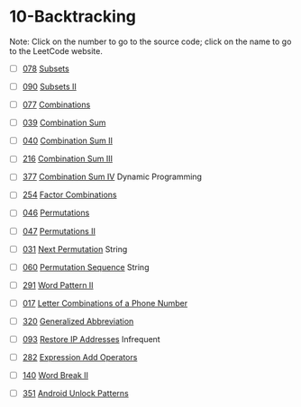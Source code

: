 # 10-Backtracking
Note: Click on the number to go to the source code; click on the name to go to the LeetCode website.

- [ ] [078](078_Subsets.cpp) [Subsets](https://leetcode.com/problems/subsets/description/)

- [ ] [090](090_Subsets_II.cpp) [Subsets II](https://leetcode.com/problems/subsets-ii/description/)

- [ ] [077](077_Combinations.cpp) [Combinations](https://leetcode.com/problems/combinations/description/)

- [ ] [039](039_Combination_Sum.cpp) [Combination Sum](https://leetcode.com/problems/combination-sum/description/)

- [ ] [040](040_Combination_Sum_II.cpp) [Combination Sum II](https://leetcode.com/problems/combination-sum-ii/description/)

- [ ] [216](216_Combination_Sum_III.cpp) [Combination Sum III](https://leetcode.com/problems/combination-sum-iii/description/)

- [ ] [377](377_Combination_Sum_IV.cpp) [Combination Sum IV](https://leetcode.com/problems/combination-sum-iv/description/) Dynamic Programming

- [ ] [254](254_Factor_Combinations.cpp) [Factor Combinations](https://leetcode.com/problems/factor-combinations/description/)

- [ ] [046](046_Permutations.cpp) [Permutations](https://leetcode.com/problems/permutations/description/)

- [ ] [047](047_Permutations_II.cpp) [Permutations II](https://leetcode.com/problems/permutations-ii/description/)

- [ ] [031](031_Next_Permutation.cpp) [Next Permutation](https://leetcode.com/problems/next-permutation/description/) String

- [ ] [060](060_Permutation_Sequence.cpp) [Permutation Sequence](https://leetcode.com/problems/permutation-sequence/description/) String

- [ ] [291](291_Word_Pattern_II.cpp) [Word Pattern II](https://leetcode.com/problems/word-pattern-ii/description/)

- [ ] [017](017_Letter_Combinations_of_a_Phone_Number.cpp) [Letter Combinations of a Phone Number](https://leetcode.com/problems/letter-combinations-of-a-phone-number/description/)

- [ ] [320](320_Generalized_Abbreviation.cpp) [Generalized Abbreviation](https://leetcode.com/problems/generalized-abbreviation/description/)

- [ ] [093](093_Restore_IP_Addresses.cpp) [Restore IP Addresses](https://leetcode.com/problems/restore-ip-addresses/description/) Infrequent

- [ ] [282](282_Expression_Add_Operators.cpp) [Expression Add Operators](https://leetcode.com/problems/expression-add-operators/description/)

- [ ] [140](140_Word_Break_II.cpp) [Word Break II](https://leetcode.com/problems/word-break-ii/description/)

- [ ] [351](351_Android_Unlock_Patterns.cpp) [Android Unlock Patterns](https://leetcode.com/problems/android-unlock-patterns/description/)
